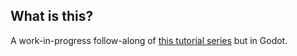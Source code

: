 ## What is this?

A work-in-progress follow-along of <a href="https://www.youtube.com/watch?v=wbpMiKiSKm8&list=PLFt_AvWsXl0eBW2EiBtl_sxmDtSgZBxB3" target="_blank"> this tutorial series</a> but in Godot.

